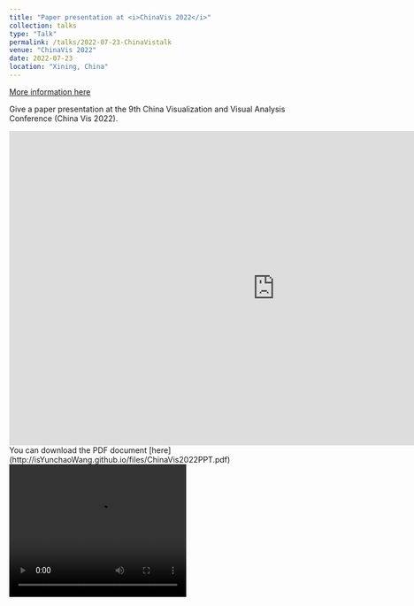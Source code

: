 ```yaml
---
title: "Paper presentation at <i>ChinaVis 2022</i>"
collection: talks
type: "Talk"
permalink: /talks/2022-07-23-ChinaVistalk
venue: "ChinaVis 2022"
date: 2022-07-23
location: "Xining, China"
---
```


[More information here](https://chinavis.org/2022/index.html)

Give a paper presentation at the 9th China Visualization and Visual Analysis Conference (China Vis 2022).  

<iframe src="https://isYunchaoWang.github.io/files/ChinaVis2022PPT.pdf" width="960" height="569" frameborder="0" marginheight="0" marginwidth="0">Loading...</iframe>
You can download the PDF document [here](http://isYunchaoWang.github.io/files/ChinaVis2022PPT.pdf)

<video width="320" height="240" controls>
  <source src="https://isYunchaoWang.github.io/files/Fast-Forword-1001.mp4" type="video/mp4">
  Your browser does not support the video tag.
</video>

